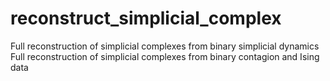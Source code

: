 # reconstruct_simplicial_complex
Full reconstruction of simplicial complexes from binary simplicial dynamics
Full reconstruction of simplicial complexes from binary contagion and Ising data
